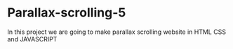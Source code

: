 # Parallax-scrolling-5
In this project we are going to make parallax scrolling website in HTML CSS and JAVASCRIPT
